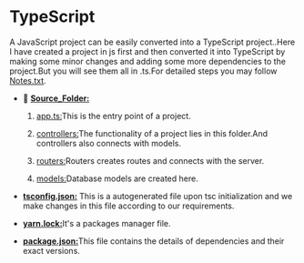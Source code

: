 # TypeScript

A JavaScript project can be easily converted into a TypeScript project..Here I have created a project in js first and then converted it into TypeScript by making some minor changes and adding some more dependencies  to the project.But you will see them all in .ts.For detailed steps you may follow [Notes.txt](https://github.com/aiman-syeda/Triweb-Learning/blob/main/TypeScript/Notes.txt).


- 📁 [**Source_Folder:**](https://github.com/aiman-syeda/Triweb-Learning/tree/main/TypeScript/src)
  
     1. [app.ts:](https://github.com/aiman-syeda/Triweb-Learning/blob/main/TypeScript/src/app.ts)This is the entry point of a project.

     2. [controllers:](https://github.com/aiman-syeda/Triweb-Learning/tree/main/TypeScript/src/controller)The functionality of a project lies in this folder.And controllers also connects with models.

     3. [routers:](https://github.com/aiman-syeda/Triweb-Learning/tree/main/TypeScript/src/routers)Routers creates routes and connects with the server.

     4. [models:](https://github.com/aiman-syeda/Triweb-Learning/tree/main/TypeScript/src/models)Database models are created here.

- [**tsconfig.json:**](https://github.com/aiman-syeda/Triweb-Learning/blob/main/TypeScript/tsconfig.json) This is a autogenerated file upon tsc initialization and we make changes in this file according to our requirements.

- [**yarn.lock:**](https://github.com/aiman-syeda/Triweb-Learning/blob/main/TypeScript/yarn.lock)It's a packages manager file.

- [**package.json:**](https://github.com/aiman-syeda/Triweb-Learning/blob/main/TypeScript/package.json)This file contains the details of dependencies and their exact versions.






